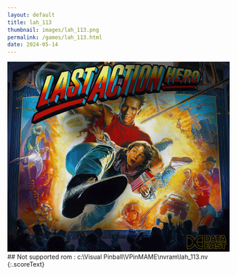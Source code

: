 ```yaml
---
layout: default
title: lah_113
thumbnail: images/lah_113.png
permalink: /games/lah_113.html
date: 2024-05-14
---
```


<img src="../images/lah_113.png" class="gameThumbnail img-fluid mx-auto align-middle">
## Not supported rom : c:\Visual Pinball\VPinMAME\nvram\lah_113.nv
{:.scoreText}

